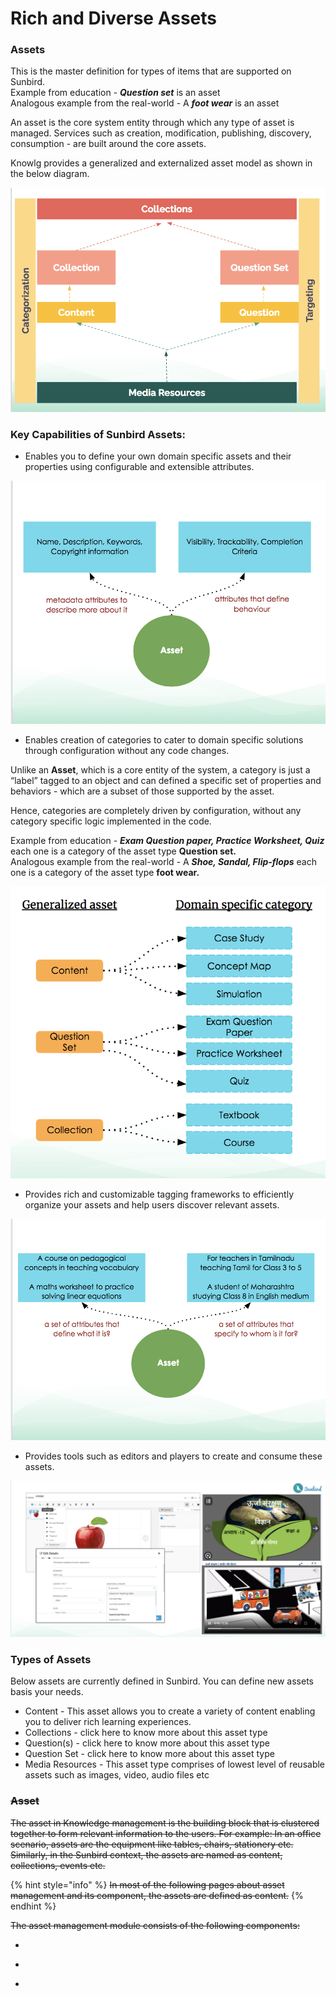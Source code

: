 # Rich and Diverse Assets

### Assets

This is the master definition for types of items that are supported on Sunbird.\
Example from education - _**Question set**_ is an asset\
Analogous example from the real-world - A _**foot wear**_ is an asset

An asset is the core system entity through which any type of asset is managed. Services such as creation, modification, publishing, discovery, consumption - are built around the core assets.

Knowlg provides a generalized and externalized asset model as shown in the below diagram.

![Generalized and Externalized Asset Model](<../../.gitbook/assets/Screen Shot 2022-03-24 at 11.38.56 AM.png>)

### &#x20;**Key Capabilities of Sunbird Assets:**

* Enables you to define your own domain specific assets and their properties using configurable and extensible attributes.

![](<../../.gitbook/assets/Screen Shot 2022-03-24 at 11.48.17 AM.png>)

* Enables creation of categories to cater to domain specific solutions through configuration without any code changes.&#x20;

Unlike an **Asset**, which is a core entity of the system, a category is just a “label” tagged to an object and can defined a specific set of properties and behaviors - which are a subset of those supported by the asset.

Hence, categories are completely driven by configuration, without any category specific logic implemented in the code.

Example from education - _**Exam Question paper, Practice Worksheet, Quiz**_ each one is a category of the asset type **Question set.**\
Analogous example from the real-world - A _**Shoe, Sandal, Flip-flops**_ each one is a category of the asset type **foot wear.**

![](<../../.gitbook/assets/Screen Shot 2022-03-24 at 12.16.00 PM (1).png>)

* Provides rich and customizable tagging frameworks to efficiently organize your assets and help users discover relevant assets.

![Example - Asset tagging frameworks in the Education Domain](<../../.gitbook/assets/Screen Shot 2022-03-24 at 11.58.43 AM.png>)

* Provides tools such as editors and players to create and consume these assets.

![Editors & Players](<../../.gitbook/assets/Screen Shot 2022-03-24 at 1.12.09 PM.png>)

### Types of Assets

Below assets are currently defined in Sunbird. You can define new assets basis your needs.

* Content - This asset allows you to create a variety of content enabling you to deliver rich learning experiences.
* Collections - click here to know more about this asset type
* Question(s) - click here to know more about this asset type
* Question Set - click here to know more about this asset type
* Media Resources - This asset type comprises of lowest level of reusable assets such as images, video, audio files etc



####

### ~~Asset~~

~~The asset in Knowledge management is the building block that is clustered together to form relevant information to the users. For example: In an office scenario, assets are the equipment like tables, chairs, stationery etc. Similarly, in the Sunbird context, the assets are named as content, collections, events etc.~~&#x20;

{% hint style="info" %}
~~In most of the following pages about asset management and its component, the assets are defined as content.~~ &#x20;
{% endhint %}

~~The asset management module consists of the following components:~~&#x20;

* ~~~~[~~Editors~~](../product-and-developer-guide/editors/)~~: The editor provides the tools to create and manage assets using UI on top of APIs.~~
* ~~~~[~~Players~~](../product-and-developer-guide/player/)~~: The player is used for consuming the asset by the end-user.~~
* ~~~~[~~Service~~](../product-and-developer-guide/content-service/)~~: The asset service is a set of APIs to manage asset objects (learning assets) and their lifecycle (creation, modification, reviewing, publishing, retrieval)~~
